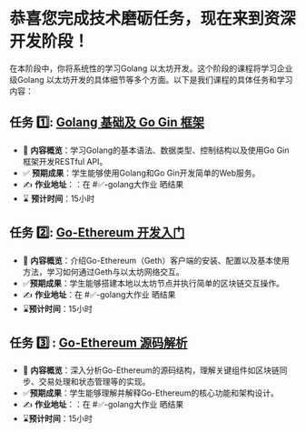 # 恭喜您完成技术磨砺任务，现在来到资深开发阶段！

在本阶段中，你将系统性的学习Golang 以太坊开发。这个阶段的课程将学习企业级Golang 以太坊开发的具体细节等多个方面。以下是我们课程的具体任务和学习内容：

## 任务 :one:: [Golang 基础及 Go Gin 框架](https://github.com/OrientationTask/Golang/blob/main/1.Golang%20%26%26%20Gin/Golang%20%26%26%20Gin.md)
- :book: **内容概览**：学习Golang的基本语法、数据类型、控制结构以及使用Go Gin框架开发RESTful API。
- :white_check_mark: **预期成果**：学生能够使用Golang和Go Gin开发简单的Web服务。
- :writing_hand: **作业地址**：：在 #✅-golang大作业 晒结果
- :hourglass: **预计时间**：15小时

## 任务 :two:: [Go-Ethereum 开发入门](https://github.com/OrientationTask/Golang/tree/main/2.Go%E4%BB%A5%E5%A4%AA%E5%9D%8A%E5%BC%80%E5%8F%91)
- :book: **内容概览**：介绍Go-Ethereum（Geth）客户端的安装、配置以及基本使用方法，学习如何通过Geth与以太坊网络交互。
- :white_check_mark:**预期成果**：学生能够搭建本地以太坊节点并执行简单的区块链交互操作。
- :writing_hand: **作业地址**：在 #✅-golang大作业 晒结果
- :hourglass:**预计时间**：15小时

## 任务 :three: : [Go-Ethereum 源码解析](https://github.com/OrientationTask/Golang/tree/main/3.Go-ethereum%E6%BA%90%E7%A0%81%E8%A7%A3%E6%9E%90)
- :book: **内容概览**：深入分析Go-Ethereum的源码结构，理解关键组件如区块链同步、交易处理和状态管理等的实现。
- :white_check_mark:**预期成果**：学生能够理解并解释Go-Ethereum的核心功能和架构设计。
- :writing_hand: **作业地址**：：在 #✅-golang大作业 晒结果
- :hourglass:**预计时间**：15小时